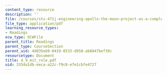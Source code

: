 ```yaml
---
content_type: resource
description: ''
file: /courses/sts-471j-engineering-apollo-the-moon-project-as-a-complex-system-spring-2007/3354a1dbeecaa22cf9c0e7e1cbfe4727_4_9_mit_role.pdf
file_type: application/pdf
learning_resource_types:
- Readings
ocw_type: OCWFile
parent_title: Readings
parent_type: CourseSection
parent_uid: 4d035eb9-0419-8533-d950-ab8847bef39c
resourcetype: Document
title: 4_9_mit_role.pdf
uid: 3354a1db-eeca-a22c-f9c0-e7e1cbfe4727
---
```

